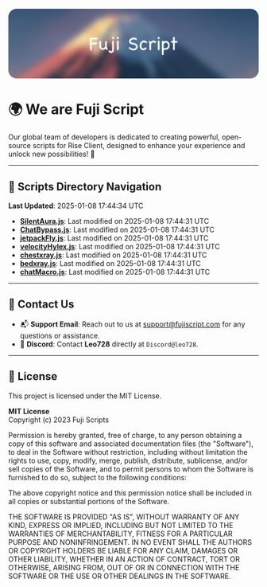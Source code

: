 ![Banner](.github/b.webp)

# 🌍 **We are Fuji Script**

Our global team of developers is dedicated to creating powerful, open-source scripts for Rise Client, designed to enhance your experience and unlock new possibilities! 🌟

---
<!-- SCRIPTS_NAVIGATION_START -->
## 📂 **Scripts Directory Navigation**

**Last Updated**: 2025-01-08 17:44:34 UTC

- **[SilentAura.js](scripts/SilentAura.js)**: Last modified on 2025-01-08 17:44:31 UTC
- **[ChatBypass.js](scripts/ChatBypass.js)**: Last modified on 2025-01-08 17:44:31 UTC
- **[jetpackFly.js](scripts/jetpackFly.js)**: Last modified on 2025-01-08 17:44:31 UTC
- **[velocityHylex.js](scripts/velocityHylex.js)**: Last modified on 2025-01-08 17:44:31 UTC
- **[chestxray.js](scripts/chestxray.js)**: Last modified on 2025-01-08 17:44:31 UTC
- **[bedxray.js](scripts/bedxray.js)**: Last modified on 2025-01-08 17:44:31 UTC
- **[chatMacro.js](scripts/chatMacro.js)**: Last modified on 2025-01-08 17:44:31 UTC

<!-- SCRIPTS_NAVIGATION_END -->

---

## 💬 **Contact Us**  
- 📬 **Support Email**: Reach out to us at [support@fujiscript.com](mailto:support@fujiscript.com) for any questions or assistance.  
- 💬 **Discord**: Contact **Leo728** directly at `Discord@leo728`.

---

## 📜 **License**

This project is licensed under the MIT License.  

**MIT License**  
Copyright (c) 2023 Fuji Scripts  

Permission is hereby granted, free of charge, to any person obtaining a copy of this software and associated documentation files (the "Software"), to deal in the Software without restriction, including without limitation the rights to use, copy, modify, merge, publish, distribute, sublicense, and/or sell copies of the Software, and to permit persons to whom the Software is furnished to do so, subject to the following conditions:  

The above copyright notice and this permission notice shall be included in all copies or substantial portions of the Software.  

THE SOFTWARE IS PROVIDED "AS IS", WITHOUT WARRANTY OF ANY KIND, EXPRESS OR IMPLIED, INCLUDING BUT NOT LIMITED TO THE WARRANTIES OF MERCHANTABILITY, FITNESS FOR A PARTICULAR PURPOSE AND NONINFRINGEMENT. IN NO EVENT SHALL THE AUTHORS OR COPYRIGHT HOLDERS BE LIABLE FOR ANY CLAIM, DAMAGES OR OTHER LIABILITY, WHETHER IN AN ACTION OF CONTRACT, TORT OR OTHERWISE, ARISING FROM, OUT OF OR IN CONNECTION WITH THE SOFTWARE OR THE USE OR OTHER DEALINGS IN THE SOFTWARE.  
